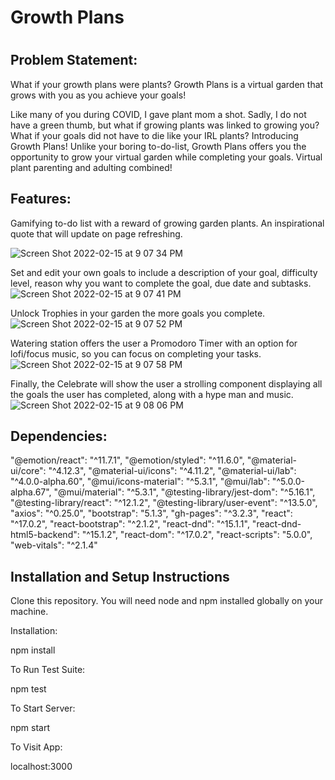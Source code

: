 <h1>Growth Plans<h1>
  <h2>Problem Statement:</h2>
What if your growth plans were plants?  Growth Plans is a virtual garden that grows with you as you achieve your goals!  

Like many of you during COVID, I gave plant mom a shot.  Sadly, I do not have a green thumb, but what if growing plants was linked to growing you?  What if your goals did not have to die like your IRL plants?  Introducing Growth Plans!  Unlike your boring to-do-list, Growth Plans offers you the opportunity to grow your virtual garden while completing your goals.  Virtual plant parenting and adulting combined!

  <h2>Features:</h2>

Gamifying to-do list with a reward of growing garden plants.
An inspirational quote that will update on page refreshing.  


![Screen Shot 2022-02-15 at 9 07 34 PM](https://user-images.githubusercontent.com/88695862/154183066-b78158ad-da10-4941-8aba-badb2672d05d.png)

Set and edit your own goals to include a description of your goal, difficulty level, reason why you want to complete the goal, due date and subtasks.
![Screen Shot 2022-02-15 at 9 07 41 PM](https://user-images.githubusercontent.com/88695862/154183221-fd551e09-c05f-4689-9a2a-f9ebc6a754b9.png)


Unlock Trophies in your garden the more goals you complete.
![Screen Shot 2022-02-15 at 9 07 52 PM](https://user-images.githubusercontent.com/88695862/154183242-cecdea27-641f-4f15-8e21-7545767d2a96.png)


Watering station offers the user a Promodoro Timer with an option for lofi/focus music, so you can focus on completing your tasks.
![Screen Shot 2022-02-15 at 9 07 58 PM](https://user-images.githubusercontent.com/88695862/154183255-801621c6-a07e-444f-b829-1aad7aa17ad8.png)

Finally, the Celebrate will show the user a strolling component displaying all the goals the user has completed, along with a hype man and music.
![Screen Shot 2022-02-15 at 9 08 06 PM](https://user-images.githubusercontent.com/88695862/154183294-f3916881-569e-4e2e-b019-5ebd90297c23.png)


  <h2>Dependencies:</h2>

  "@emotion/react": "^11.7.1",
   "@emotion/styled": "^11.6.0",
   "@material-ui/core": "^4.12.3",
   "@material-ui/icons": "^4.11.2",
   "@material-ui/lab": "^4.0.0-alpha.60",
   "@mui/icons-material": "^5.3.1",
   "@mui/lab": "^5.0.0-alpha.67",
   "@mui/material": "^5.3.1",
   "@testing-library/jest-dom": "^5.16.1",
   "@testing-library/react": "^12.1.2",
   "@testing-library/user-event": "^13.5.0",
   "axios": "^0.25.0",
   "bootstrap": "5.1.3",
   "gh-pages": "^3.2.3",
   "react": "^17.0.2",
   "react-bootstrap": "^2.1.2",
   "react-dnd": "^15.1.1",
   "react-dnd-html5-backend": "^15.1.2",
   "react-dom": "^17.0.2",
   "react-scripts": "5.0.0",
   "web-vitals": "^2.1.4"
   
  <h2>Installation and Setup Instructions</h2>
Clone this repository. You will need node and npm installed globally on your machine.

Installation:

npm install

To Run Test Suite:

npm test

To Start Server:

npm start

To Visit App:

localhost:3000
   
